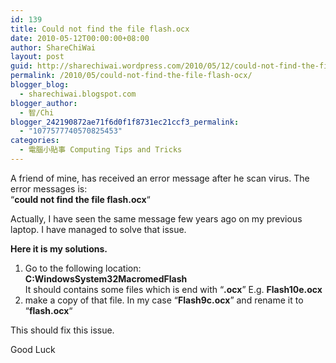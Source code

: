 ```yaml
---
id: 139
title: Could not find the file flash.ocx
date: 2010-05-12T00:00:00+08:00
author: ShareChiWai
layout: post
guid: http://sharechiwai.wordpress.com/2010/05/12/could-not-find-the-file-flash-ocx
permalink: /2010/05/could-not-find-the-file-flash-ocx/
blogger_blog:
  - sharechiwai.blogspot.com
blogger_author:
  - 智/Chi
blogger_242190872ae71f6d0f1f8731ec21ccf3_permalink:
  - "1077577740570825453"
categories:
  - 電腦小貼事 Computing Tips and Tricks
---
```

A friend of mine, has received an error message after he scan virus. The error messages is:  
&#8220;**could not find the file flash.ocx**&#8220;

Actually, I have seen the same message few years ago on my previous laptop. I have managed to solve that issue.

**Here it is my solutions.**  
1) Go to the following location:  
**C:WindowsSystem32MacromedFlash**  
It should contains some files which is end with &#8220;**.ocx**&#8221; E.g. **Flash10e.ocx**  
2) make a copy of that file. In my case &#8220;**Flash9c.ocx**&#8221; and rename it to &#8220;**flash.ocx**&#8220;

This should fix this issue. 

Good Luck